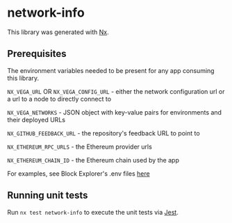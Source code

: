 # network-info

This library was generated with [Nx](https://nx.dev).

## Prerequisites

The environment variables needed to be present for any app consuming this library.

`NX_VEGA_URL` OR `NX_VEGA_CONFIG_URL` - either the network configuration url or a url to a node to directly connect to

`NX_VEGA_NETWORKS` - JSON object with key-value pairs for environments and their deployed URLs

`NX_GITHUB_FEEDBACK_URL` - the repository's feedback URL to point to

`NX_ETHEREUM_RPC_URLS` - the Ethereum provider urls

`NX_ETHEREUM_CHAIN_ID` - the Ethereum chain used by the app

For examples, see Block Explorer's .env files [here](../../apps/explorer)

## Running unit tests

Run `nx test network-info` to execute the unit tests via [Jest](https://jestjs.io).
